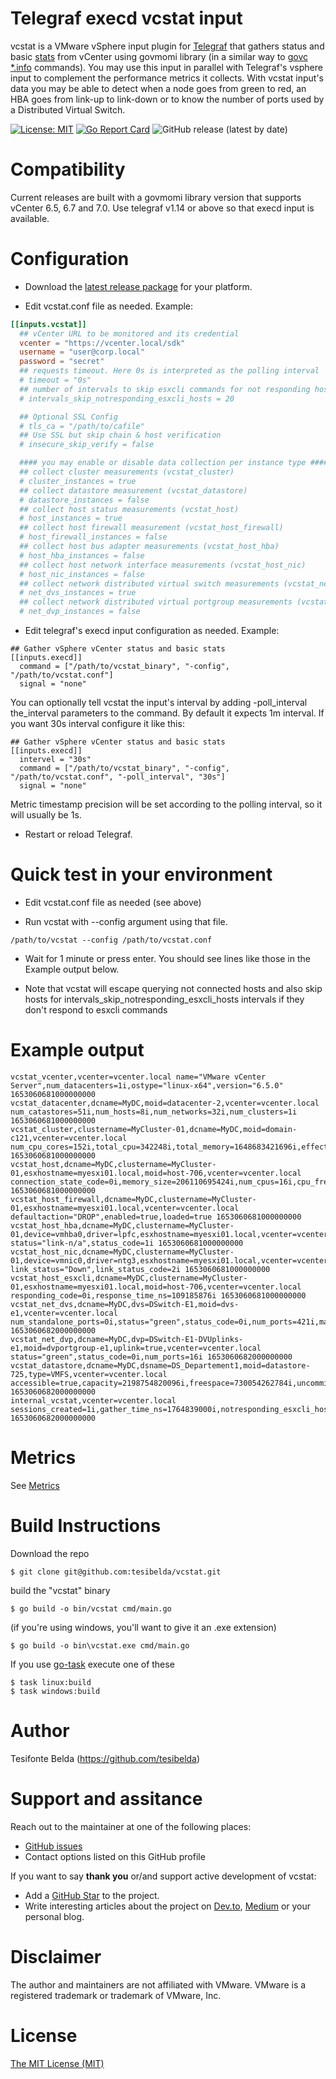 # Telegraf execd vcstat input

vcstat is a VMware vSphere input plugin for [Telegraf](https://github.com/influxdata/telegraf) that gathers status and basic [stats](https://github.com/tesibelda/vcstat/blob/master/METRICS.md) from vCenter using govmomi library (in a similar way to [govc *.info](https://github.com/vmware/govmomi/blob/master/govc/USAGE.md) commands). You may use this input in parallel with Telegraf's vsphere input to complement the performance metrics it collects. With vcstat input's data you may be able to detect when a node goes from green to red, an HBA goes from link-up to link-down or to know the number of ports used by a Distributed Virtual Switch.

[![License: MIT](https://img.shields.io/badge/License-MIT-yellow.svg)](https://github.com/tesibelda/vcstat/raw/master/LICENSE)
[![Go Report Card](https://goreportcard.com/badge/github.com/tesibelda/vcstat)](https://goreportcard.com/report/github.com/tesibelda/vcstat)
![GitHub release (latest by date)](https://img.shields.io/github/v/release/tesibelda/vcstat?display_name=release)

# Compatibility

Current releases are built with a govmomi library version that supports vCenter 6.5, 6.7 and 7.0.
Use telegraf v1.14 or above so that execd input is available. 

# Configuration

* Download the [latest release package](https://github.com/tesibelda/vcstat/releases/latest) for your platform.

* Edit vcstat.conf file as needed. Example:

```toml
[[inputs.vcstat]]
  ## vCenter URL to be monitored and its credential
  vcenter = "https://vcenter.local/sdk"
  username = "user@corp.local"
  password = "secret"
  ## requests timeout. Here 0s is interpreted as the polling interval
  # timeout = "0s"
  ## number of intervals to skip esxcli commands for not responding hosts
  # intervals_skip_notresponding_esxcli_hosts = 20

  ## Optional SSL Config
  # tls_ca = "/path/to/cafile"
  ## Use SSL but skip chain & host verification
  # insecure_skip_verify = false

  #### you may enable or disable data collection per instance type ####
  ## collect cluster measurements (vcstat_cluster)
  # cluster_instances = true
  ## collect datastore measurement (vcstat_datastore)
  # datastore_instances = false
  ## collect host status measurements (vcstat_host)
  # host_instances = true
  ## collect host firewall measurement (vcstat_host_firewall)
  # host_firewall_instances = false
  ## collect host bus adapter measurements (vcstat_host_hba)
  # host_hba_instances = false
  ## collect host network interface measurements (vcstat_host_nic)
  # host_nic_instances = false
  ## collect network distributed virtual switch measurements (vcstat_net_dvs)
  # net_dvs_instances = true
  ## collect network distributed virtual portgroup measurements (vcstat_net_dvp)
  # net_dvp_instances = false
```

* Edit telegraf's execd input configuration as needed. Example:

```
## Gather vSphere vCenter status and basic stats
[[inputs.execd]]
  command = ["/path/to/vcstat_binary", "-config", "/path/to/vcstat.conf"]
  signal = "none"
```

You can optionally tell vcstat the input's interval by adding -poll_interval the_interval parameters to the command. By default it expects 1m interval. If you want 30s interval configure it like this:
```
## Gather vSphere vCenter status and basic stats
[[inputs.execd]]
  intervel = "30s"
  command = ["/path/to/vcstat_binary", "-config", "/path/to/vcstat.conf", "-poll_interval", "30s"]
  signal = "none"
```
Metric timestamp precision will be set according to the polling interval, so it will usually be 1s.

* Restart or reload Telegraf.

# Quick test in your environment

* Edit vcstat.conf file as needed (see above)

* Run vcstat with --config argument using that file.
```
/path/to/vcstat --config /path/to/vcstat.conf
```

* Wait for 1 minute or press enter. You should see lines like those in the Example output below.

* Note that vcstat will escape querying not connected hosts and also skip hosts for intervals_skip_notresponding_esxcli_hosts intervals if they don't respond to esxcli commands

# Example output

```plain
vcstat_vcenter,vcenter=vcenter.local name="VMware vCenter Server",num_datacenters=1i,ostype="linux-x64",version="6.5.0" 1653060681000000000
vcstat_datacenter,dcname=MyDC,moid=datacenter-2,vcenter=vcenter.local num_catastores=51i,num_hosts=8i,num_networks=32i,num_clusters=1i 1653060681000000000
vcstat_cluster,clustername=MyCluster-01,dcname=MyDC,moid=domain-c121,vcenter=vcenter.local num_cpu_cores=152i,total_cpu=342248i,total_memory=1648683421696i,effective_cpu=299032i,status="green",status_code=0i,num_hosts=8i,num_effective_hosts=8i,num_cpu_threads=304i,effective_memory=1502236i 1653060681000000000
vcstat_host,dcname=MyDC,clustername=MyCluster-01,esxhostname=myesxi01.local,moid=host-706,vcenter=vcenter.local connection_state_code=0i,memory_size=206110695424i,num_cpus=16i,cpu_freq=2199i,status="green",status_code=0i,reboot_required=false,in_maintenance_mode=false,connection_state="connected" 1653060681000000000
vcstat_host_firewall,dcname=MyDC,clustername=MyCluster-01,esxhostname=myesxi01.local,vcenter=vcenter.local defaultaction="DROP",enabled=true,loaded=true 1653060681000000000
vcstat_host_hba,dcname=MyDC,clustername=MyCluster-01,device=vmhba0,driver=lpfc,esxhostname=myesxi01.local,vcenter=vcenter.local status="link-n/a",status_code=1i 1653060681000000000
vcstat_host_nic,dcname=MyDC,clustername=MyCluster-01,device=vmnic0,driver=ntg3,esxhostname=myesxi01.local,vcenter=vcenter.local link_status="Down",link_status_code=2i 1653060681000000000
vcstat_host_esxcli,dcname=MyDC,clustername=MyCluster-01,esxhostname=myesxi01.local,moid=host-706,vcenter=vcenter.local  responding_code=0i,response_time_ns=109185876i 1653060681000000000
vcstat_net_dvs,dcname=MyDC,dvs=DSwitch-E1,moid=dvs-e1,vcenter=vcenter.local num_standalone_ports=0i,status="green",status_code=0i,num_ports=421i,max_ports=2147483647i 1653060682000000000
vcstat_net_dvp,dcname=MyDC,dvp=DSwitch-E1-DVUplinks-e1,moid=dvportgroup-e1,uplink=true,vcenter=vcenter.local status="green",status_code=0i,num_ports=16i 1653060682000000000
vcstat_datastore,dcname=MyDC,dsname=DS_Departement1,moid=datastore-725,type=VMFS,vcenter=vcenter.local accessible=true,capacity=2198754820096i,freespace=730054262784i,uncommitted=20511i,maintenance_mode="normal" 1653060682000000000
internal_vcstat,vcenter=vcenter.local sessions_created=1i,gather_time_ns=1764839000i,notresponding_esxcli_hosts=0i 1653060682000000000
```

# Metrics
See [Metrics](https://github.com/tesibelda/vcstat/blob/master/METRICS.md)

# Build Instructions

Download the repo

    $ git clone git@github.com:tesibelda/vcstat.git

build the "vcstat" binary

    $ go build -o bin/vcstat cmd/main.go
    
 (if you're using windows, you'll want to give it an .exe extension)
 
    $ go build -o bin\vcstat.exe cmd/main.go

 If you use [go-task](https://github.com/go-task/task) execute one of these
 
    $ task linux:build
	$ task windows:build

# Author

Tesifonte Belda (https://github.com/tesibelda)

# Support and assitance

Reach out to the maintainer at one of the following places:

- [GitHub issues](https://github.com/tesibelda/vcstat/issues)
- Contact options listed on this GitHub profile

If you want to say **thank you** or/and support active development of vcstat:

- Add a [GitHub Star](https://github.com/tesibelda/vcstat) to the project.
- Write interesting articles about the project on [Dev.to](https://dev.to/), [Medium](https://medium.com/) or your personal blog.

# Disclaimer

The author and maintainers are not affiliated with VMware.
VMware is a registered trademark or trademark of VMware, Inc.

# License

[The MIT License (MIT)](https://github.com/tesibelda/vcstat/blob/master/LICENSE)
